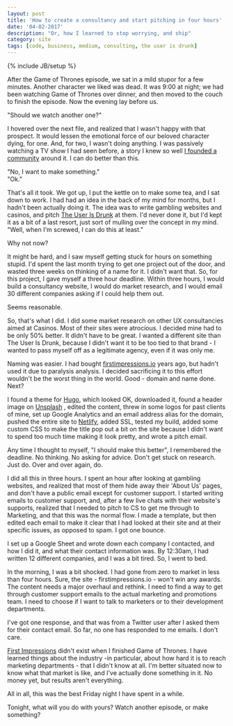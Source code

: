 ```yaml
---
layout: post
title: 'How to create a consultancy and start pitching in four hours'
date: '04-02-2017'
description: "Or, how I learned to stop worrying, and ship"
category: site
tags: [code, business, medium, consulting, the user is drunk]
---
```


{% include JB/setup %}

After the Game of Thrones episode, we sat in a mild stupor for a few minutes. Another character we liked was dead. It was 9:00 at night; we had been watching Game of Thrones over dinner, and then moved to the couch to finish the episode. Now the evening lay before us.

"Should we watch another one?"

I hovered over the next file, and realized that I wasn't happy with that prospect. It would lessen the emotional force of our beloved character dying, for one. And, for two, I wasn't doing anything. I was passively watching a TV show I had seen before, a story I knew so well [I founded a community](http://dothraki.org) around it. I can do better than this.

"No, I want to make something."  
"Ok."

That's all it took. We got up, I put the kettle on to make some tea, and I sat down to work. I had had an idea in the back of my mind for months, but I hadn't been actually doing it. The idea was to write gambling websites and casinos, and pitch [The User Is Drunk](https://theuserisdrunk.com) at them. I'd never done it, but I'd kept it as a bit of a last resort, just sort of mulling over the concept in my mind. "Well, when I'm screwed, I can do this at least."

Why not now?

It might be hard, and I saw myself getting stuck for hours on something stupid. I'd spent the last month trying to get one project out of the door, and wasted three weeks on thinking of a name for it. I didn't want that. So, for this project, I gave myself a three hour deadline. Within three hours, I would build a consultancy website, I would do market research, and I would email 30 different companies asking if I could help them out.

Seems reasonable.

So, that's what I did. I did some market research on other UX consultancies aimed at Casinos. Most of their sites were atrocious. I decided mine had to be only 50% better. It didn't have to be great. I wanted a different site than The User Is Drunk, because I didn't want it to be too tied to that brand - I wanted to pass myself off as a legitimate agency, even if it was only me.

Naming was easier. I had bought [firstimpressions.io](https://firstimpressions.io) years ago, but hadn't used it due to paralysis analysis. I decided sacrificing it to this effort wouldn't be the worst thing in the world. Good - domain and name done. Next?

I found a theme for [Hugo](https://gohugo.io), which looked OK, downloaded it, found a header image on [Unsplash](https://unsplash.com) , edited the content, threw in some logos for past clients of mine, set up Google Analytics and an email address alias for the domain, pushed the entire site to [Netlify](https://www.netlify.com), added SSL, tested my build, added some custom CSS to make the title pop out a bit on the site because I didn't want to spend too much time making it look pretty, and wrote a pitch email.

Any time I thought to myself, "I should make this better", I remembered the deadline. No thinking. No asking for advice. Don't get stuck on research. Just do. Over and over again, do.

I did all this in three hours. I spent an hour after looking at gambling websites, and realized that most of them hide away their 'About Us' pages, and don't have a public email except for customer support. I started writing emails to customer support, and, after a few live chats with their website's supports, realized that I needed to pitch to CS to get me through to Marketing, and that this was the normal flow. I made a template, but then edited each email to make it clear that I had looked at their site and at their specific issues, as opposed to spam. I got one bounce.   

I set up a Google Sheet and wrote down each company I contacted,  and how I did it, and what their contact information was. By 12:30am, I had written 12 different companies, and I was a bit tired. So, I went to bed.

In the morning, I was a bit shocked. I had gone from zero to market in less than four hours. Sure, the site - firstimpressions.io - won't win any awards. The content needs a major overhaul and rethink. I need to find a way to get through customer support emails to the actual marketing and promotions team. I need to choose if I want to talk to marketers or to their development departments.

I've got one response, and that was from a Twitter user after I asked them for their contact email. So far, no one has responded to me emails. I don't care.

[First Impressions](https://firstimpressions.io) didn't exist when I finished Game of Thrones. I have learned things about the industry -in particular, about how hard it is to reach marketing departments - that I didn't know at all. I'm better situated now to know what that market is like, and I've actually done something in it. No money yet, but results aren't everything.

All in all, this was the best Friday night I have spent in a while.

Tonight, what will you do with yours? Watch another episode, or make something?
